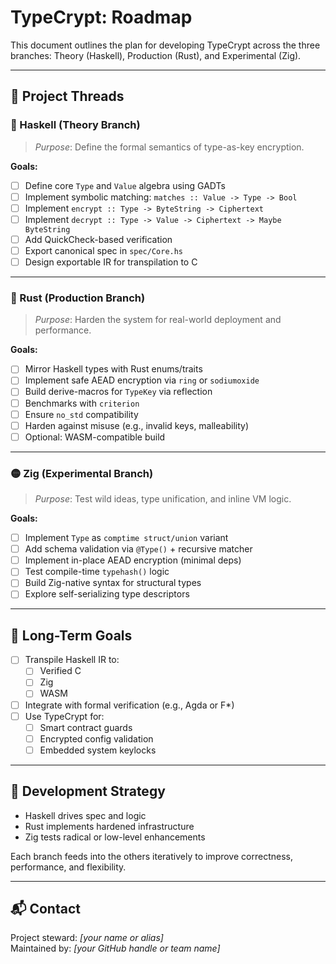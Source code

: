 # TypeCrypt: Roadmap

This document outlines the plan for developing TypeCrypt across the three branches: Theory (Haskell), Production (Rust), and Experimental (Zig).

---

## 🧵 Project Threads

### 🔵 Haskell (Theory Branch)

> _Purpose_: Define the formal semantics of type-as-key encryption.

**Goals:**
- [ ] Define core `Type` and `Value` algebra using GADTs
- [ ] Implement symbolic matching: `matches :: Value -> Type -> Bool`
- [ ] Implement `encrypt :: Type -> ByteString -> Ciphertext`
- [ ] Implement `decrypt :: Type -> Value -> Ciphertext -> Maybe ByteString`
- [ ] Add QuickCheck-based verification
- [ ] Export canonical spec in `spec/Core.hs`
- [ ] Design exportable IR for transpilation to C

---

### 🔴 Rust (Production Branch)

> _Purpose_: Harden the system for real-world deployment and performance.

**Goals:**
- [ ] Mirror Haskell types with Rust enums/traits
- [ ] Implement safe AEAD encryption via `ring` or `sodiumoxide`
- [ ] Build derive-macros for `TypeKey` via reflection
- [ ] Benchmarks with `criterion`
- [ ] Ensure `no_std` compatibility
- [ ] Harden against misuse (e.g., invalid keys, malleability)
- [ ] Optional: WASM-compatible build

---

### 🟡 Zig (Experimental Branch)

> _Purpose_: Test wild ideas, type unification, and inline VM logic.

**Goals:**
- [ ] Implement `Type` as `comptime struct/union` variant
- [ ] Add schema validation via `@Type()` + recursive matcher
- [ ] Implement in-place AEAD encryption (minimal deps)
- [ ] Test compile-time `typehash()` logic
- [ ] Build Zig-native syntax for structural types
- [ ] Explore self-serializing type descriptors

---

## 🧮 Long-Term Goals

- [ ] Transpile Haskell IR to:
  - [ ] Verified C
  - [ ] Zig
  - [ ] WASM
- [ ] Integrate with formal verification (e.g., Agda or F*)
- [ ] Use TypeCrypt for:
  - [ ] Smart contract guards
  - [ ] Encrypted config validation
  - [ ] Embedded system keylocks

---

## 🔁 Development Strategy

- Haskell drives spec and logic
- Rust implements hardened infrastructure
- Zig tests radical or low-level enhancements

Each branch feeds into the others iteratively to improve correctness, performance, and flexibility.

---

## 📬 Contact

Project steward: _[your name or alias]_  
Maintained by: _[your GitHub handle or team name]_
